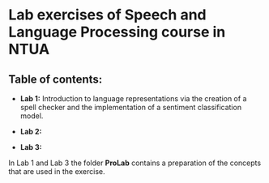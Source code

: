 # Lab exercises of Speech and Language Processing course in NTUA


## Table of contents:

- __Lab 1:__ Introduction to language representations via the creation of a spell checker and the implementation of a sentiment classification model.

- __Lab 2:__

- __Lab 3:__


In Lab 1 and Lab 3 the folder __ProLab__ contains a preparation of the concepts that are used in the exercise.
